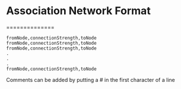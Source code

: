 # Association Network Format
==============

```
fromNode,connectionStrength,toNode
fromNode,connectionStrength,toNode
fromNode,connectionStrength,toNode
.
.
.
fromNode,connectionStrength,toNode
```

Comments can be added by putting a # in the first character of a line